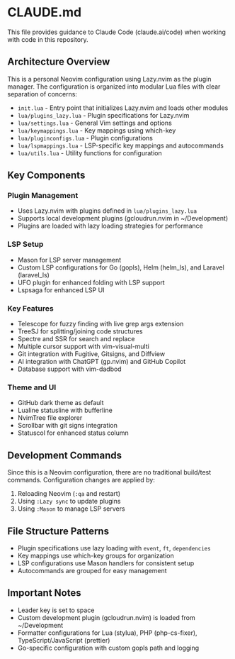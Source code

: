 # CLAUDE.md

This file provides guidance to Claude Code (claude.ai/code) when working with code in this repository.

## Architecture Overview

This is a personal Neovim configuration using Lazy.nvim as the plugin manager. The configuration is organized into modular Lua files with clear separation of concerns:

- `init.lua` - Entry point that initializes Lazy.nvim and loads other modules
- `lua/plugins_lazy.lua` - Plugin specifications for Lazy.nvim
- `lua/settings.lua` - General Vim settings and options
- `lua/keymappings.lua` - Key mappings using which-key
- `lua/pluginconfigs.lua` - Plugin configurations
- `lua/lspmappings.lua` - LSP-specific key mappings and autocommands
- `lua/utils.lua` - Utility functions for configuration

## Key Components

### Plugin Management
- Uses Lazy.nvim with plugins defined in `lua/plugins_lazy.lua`
- Supports local development plugins (gcloudrun.nvim in ~/Development)
- Plugins are loaded with lazy loading strategies for performance

### LSP Setup
- Mason for LSP server management
- Custom LSP configurations for Go (gopls), Helm (helm_ls), and Laravel (laravel_ls)
- UFO plugin for enhanced folding with LSP support
- Lspsaga for enhanced LSP UI

### Key Features
- Telescope for fuzzy finding with live grep args extension
- TreeSJ for splitting/joining code structures
- Spectre and SSR for search and replace
- Multiple cursor support with vim-visual-multi
- Git integration with Fugitive, Gitsigns, and Diffview
- AI integration with ChatGPT (gp.nvim) and GitHub Copilot
- Database support with vim-dadbod

### Theme and UI
- GitHub dark theme as default
- Lualine statusline with bufferline
- NvimTree file explorer
- Scrollbar with git signs integration
- Statuscol for enhanced status column

## Development Commands

Since this is a Neovim configuration, there are no traditional build/test commands. Configuration changes are applied by:

1. Reloading Neovim (`:qa` and restart)
2. Using `:Lazy sync` to update plugins
3. Using `:Mason` to manage LSP servers

## File Structure Patterns

- Plugin specifications use lazy loading with `event`, `ft`, `dependencies`
- Key mappings use which-key groups for organization
- LSP configurations use Mason handlers for consistent setup
- Autocommands are grouped for easy management

## Important Notes

- Leader key is set to space
- Custom development plugin (gcloudrun.nvim) is loaded from ~/Development
- Formatter configurations for Lua (stylua), PHP (php-cs-fixer), TypeScript/JavaScript (prettier)
- Go-specific configuration with custom gopls path and logging